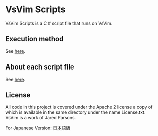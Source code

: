 VsVim Scripts
===

VsVim Scripts is a C # script file that runs on VsVim.  

## Execution method

See [here](https://github.com/jaredpar/VsVim/blob/master/Documentation/C%23%20scripting.md).  

## About each script file

See [here](Documentation/ScriptFiles.md).  

## License

All code in this project is covered under the Apache 2 license a copy of which is available in the same directory under the name License.txt.  
VsVim is a work of Jared Parsons.  

For Japanese Version: [日本語版](README.ja.md)
